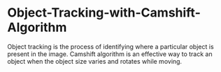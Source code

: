 # Object-Tracking-with-Camshift-Algorithm
Object tracking is the process of identifying where a particular object is present in the image.  Camshift algorithm is an effective way to track an object when the object size varies and rotates while moving.
